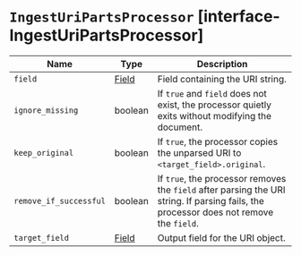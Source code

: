 # `IngestUriPartsProcessor` [interface-IngestUriPartsProcessor]

| Name | Type | Description |
| - | - | - |
| `field` | [Field](./Field.md) | Field containing the URI string. |
| `ignore_missing` | boolean | If `true` and `field` does not exist, the processor quietly exits without modifying the document. |
| `keep_original` | boolean | If `true`, the processor copies the unparsed URI to `<target_field>.original`. |
| `remove_if_successful` | boolean | If `true`, the processor removes the `field` after parsing the URI string. If parsing fails, the processor does not remove the `field`. |
| `target_field` | [Field](./Field.md) | Output field for the URI object. |
